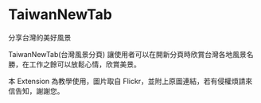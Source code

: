 # TaiwanNewTab
分享台灣的美好風景

TaiwanNewTab(台灣風景分頁) 讓使用者可以在開新分頁時欣賞台灣各地風景名勝，在工作之餘可以放鬆心情，欣賞美景。

本 Extension 為教學使用，圖片取自 Flickr，並附上原圖連結，若有侵權煩請來信告知，謝謝您。